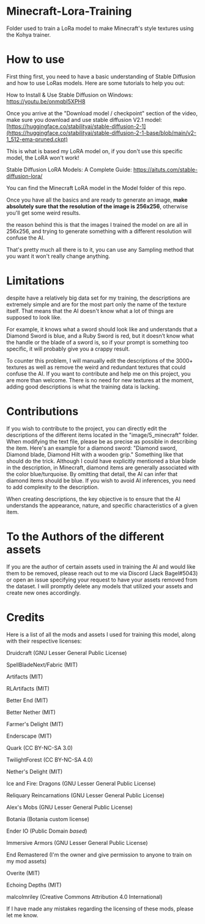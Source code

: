 # Minecraft-Lora-Training
Folder used to train a LoRa model to make Minecraft's style textures using the Kohya trainer.

# How to use
First thing first, you need to have a basic understanding of Stable Diffusion and how to use LoRas models.
Here are some tutorials to help you out:

How to Install & Use Stable Diffusion on Windows: https://youtu.be/onmqbI5XPH8

Once you arrive at the "Download model / checkpoint" section of the video, make sure you download and use stable diffusion V2.1 model: [https://huggingface.co/stabilityai/stable-diffusion-2-1](https://huggingface.co/stabilityai/stable-diffusion-2-1-base/blob/main/v2-1_512-ema-pruned.ckpt)

This is what is based my LoRA model on, if you don't use this specific model, the LoRA won't work!


Stable Diffusion LoRA Models: A Complete Guide: https://aituts.com/stable-diffusion-lora/

You can find the Minecraft LoRA model in the Model folder of this repo.


Once you have all the basics and are ready to generate an image, **make absolutely sure that the resolution of the image is 256x256**, otherwise you'll get some weird results.

the reason behind this is that the images I trained the model on are all in 256x256, and trying to generate something with a different resolution will confuse the AI.

That's pretty much all there is to it, you can use any Sampling method that you want it won't really change anything.

# Limitations
despite have a relatively big data set for my training, the descriptions are extremely simple and are for the most part only the name of the texture itself.
That means that the AI doesn't know what a lot of things are supposed to look like. 

For example, it knows what a sword should look like and understands that a Diamond Sword is blue, and a Ruby Sword is red, but it doesn’t know what the handle or the blade of
a sword is, so if your prompt is something too specific, it will probably give you a crappy result.

To counter this problem, I will manually edit the descriptions of the 3000+ textures as well as remove the weird and redundant textures that could confuse the AI.
If you want to contribute and help me on this project, you are more than welcome. There is no need for new textures at the moment, adding good descriptions is what the training data is lacking.

# Contributions
If you wish to contribute to the project, you can directly edit the descriptions of the different items located in the "image/5_minecraft" folder. When modifying the text file, please be as precise as possible in describing the item. 
Here's an example for a diamond sword: "Diamond sword, Diamond blade, Diamond Hilt with a wooden grip." 
Something like that should do the trick. Although I could have explicitly mentioned a blue blade in the description, in Minecraft, diamond items are generally associated with the color blue/turquoise. By omitting that detail, the AI can infer that diamond items should be blue. If you wish to avoid AI inferences, you need to add complexity to the description.

When creating descriptions, the key objective is to ensure that the AI understands the appearance, nature, and specific characteristics of a given item.

# To the Authors of the different assets
If you are the author of certain assets used in training the AI and would like them to be removed, please reach out to me via Discord (Jack Bagel#5043) or open an issue specifying your request to have your assets removed from the dataset. I will promptly delete any models that utilized your assets and create new ones accordingly.
# Credits
Here is a list of all the mods and assets I used for training this model, along with their respective licenses:

Druidcraft (GNU Lesser General Public License)

SpellBladeNext/Fabric (MIT)

Artifacts (MIT)

RLArtifacts (MIT)

Better End (MIT)

Better Nether (MIT)

Farmer's Delight (MIT)

Enderscape (MIT)

Quark (CC BY-NC-SA 3.0)

TwilightForest (CC BY-NC-SA 4.0)

Nether's Delight (MIT)

Ice and Fire: Dragons (GNU Lesser General Public License)

Reliquary Reincarnations (GNU Lesser General Public License)

Alex's Mobs (GNU Lesser General Public License)

Botania (Botania custom license)

Ender IO (Public Domain *based*)

Immersive Armors (GNU Lesser General Public License)

End Remastered (I'm the owner and give permission to anyone to train on my mod assets)

Overite (MIT)

Echoing Depths (MIT)

malcolmriley (Creative Commons Attribution 4.0 International)

If I have made any mistakes regarding the licensing of these mods, please let me know.
